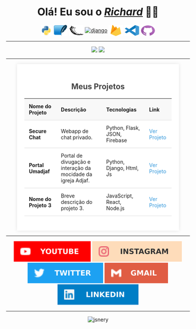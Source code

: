 <div>
  <h1 align="center"><b>Olá! Eu sou o <a href="https://beacons.ai/richardneri"><i>Richard</i></a> 👋😄</b></h1>
  <div style="display: inline_block" align="center">
      <a href="https://docs.python.org/3/"><img align="center" alt="Python" height="30" width="30" src="./scr/python.svg"></a>
      <a href="https://docs.python.org/pt-br/3/library/sqlite3.html"><img align="center" alt="sqlite" height="30" width="40" src="./scr/sqlite.svg"></a>
      <a href="https://flask.palletsprojects.com"><img align="center" alt="flask" height="30" width="40" src="./scr/flask.svg"></a>
      <a href="https://www.djangoproject.com/"><img align="center" alt="django" height="30" width="40" src="https://www.djangoproject.com/m/img/logos/django-logo-positive.svg"></a>
      <a href="firebase.google.com/"><img align="center" alt="firebase" height="30" width="40" src="./scr/firebase.svg"></a>
      <a href="https://vscode.dev/"><img align="center" alt="Vscode" height="30" width="40" src="./scr/vscode.svg"></a>
      <a href="https://desktop.github.com/"><img align="center" alt="Github" height="30" width="40" src="./scr/github.svg"></a>
  </div>
  <hr size="1">
  <div align="center">
      <img height="180em" src="https://github-readme-stats.vercel.app/api?username=jsnery&show_icons=true&theme=github_dark&include_all_commits=false&count_private=true&border_radius=15&custom_title=Status%20do%20GitHub&hide_border=true&bg_color=30,000000,002c4a" />
      <img height="180em" src="https://github-readme-stats.vercel.app/api/top-langs/?username=jsnery&langs_count=3&theme=github_dark&border_radius=15&custom_title=Top%20Linguagens&hide_border=true&bg_color=30,002c4a,000000" />
  </div>
  <hr size="1">
  <div style="width: 80%; margin: 0 auto; padding: 20px; background-color: #fff; box-shadow: 0 0 10px rgba(0, 0, 0, 0.1);">
    <div align="center">
      <h2 style="color: #444;"><b>Meus Projetos</b></h2>
    </div>
    <div align="center">
      <table style="width: 100%; border-collapse: collapse; margin: 20px 0;">
        <thead>
          <tr>
            <th style="padding: 12px; text-align: left; border-bottom: 1px solid #ddd; background-color: #f8f8f8; font-weight: bold;">Nome do Projeto</th>
            <th style="padding: 12px; text-align: left; border-bottom: 1px solid #ddd; background-color: #f8f8f8; font-weight: bold;">Descrição</th>
            <th style="padding: 12px; text-align: left; border-bottom: 1px solid #ddd; background-color: #f8f8f8; font-weight: bold;">Tecnologias</th>
            <th style="padding: 12px; text-align: left; border-bottom: 1px solid #ddd; background-color: #f8f8f8; font-weight: bold;">Link</th>
          </tr>
        </thead>
        <tbody>
          <!-- Projeto 1 -->
          <tr>
            <td style="padding: 12px; text-align: left; border-bottom: 1px solid #ddd;"><b>Secure Chat</b></td>
            <td style="padding: 12px; text-align: left; border-bottom: 1px solid #ddd;">Webapp de chat privado.</td>
            <td style="padding: 12px; text-align: left; border-bottom: 1px solid #ddd;">Python, Flask, JSON, Firebase</td>
            <td style="padding: 12px; text-align: left; border-bottom: 1px solid #ddd;"><a href="https://github.com/jsnery/secure-chat" target="_blank" style="color: #3498db; text-decoration: none;">Ver Projeto</a></td>
          </tr>
          <!-- Projeto 2 -->
          <tr>
            <td style="padding: 12px; text-align: left; border-bottom: 1px solid #ddd;"><b>Portal Umadjaf</b></td>
            <td style="padding: 12px; text-align: left; border-bottom: 1px solid #ddd;">Portal de divugação e interação da mocidade da igreja Adjaf.</td>
            <td style="padding: 12px; text-align: left; border-bottom: 1px solid #ddd;">Python, Django, Html, Js</td>
            <td style="padding: 12px; text-align: left; border-bottom: 1px solid #ddd;"><a href="https://github.com/jsnery/portal-umadjaf" target="_blank" style="color: #3498db; text-decoration: none;">Ver Projeto</a></td>
          </tr>
          <!-- Projeto 3 -->
          <tr>
            <td style="padding: 12px; text-align: left; border-bottom: 1px solid #ddd;"><b>Nome do Projeto 3</b></td>
            <td style="padding: 12px; text-align: left; border-bottom: 1px solid #ddd;">Breve descrição do projeto 3.</td>
            <td style="padding: 12px; text-align: left; border-bottom: 1px solid #ddd;">JavaScript, React, Node.js</td>
            <td style="padding: 12px; text-align: left; border-bottom: 1px solid #ddd;"><a href="URL do projeto 3" target="_blank" style="color: #3498db; text-decoration: none;">Ver Projeto</a></td>
          </tr>
        </tbody>
      </table>
    </div>
  </div>
  <hr size="1">
  <div align="center">
      <a href="https://www.youtube.com/channel/UCP3ya8T27U4nDKAsDh_Z7RQ" target="_blank"><img src="./scr/tube.svg" target="_blank"></a>
      <a href="https://instagram.com/richard_neri" target="_blank"><img src="./scr/gram.svg" target="_blank"></a>
      <a href="https://twitter.com/richard_nerii" target="_blank"><img src="./scr/twitter.svg" target="_blank"></a>
      <a href="mailto:richardmatq@gmail.com"><img src="./scr/gmail.svg" target="_blank"></a>
      <a href="https://www.linkedin.com/in/richardneri" target="_blank"><img src="./scr/linkedin.svg" target="_blank"></a>
  </div>
  <hr size="1">
  <div align="center">
      <img src="https://komarev.com/ghpvc/?username=jsnery&label=Profile%20views&color=0e75b6&style=flat" alt="jsnery"/>
  </div>
</div>
